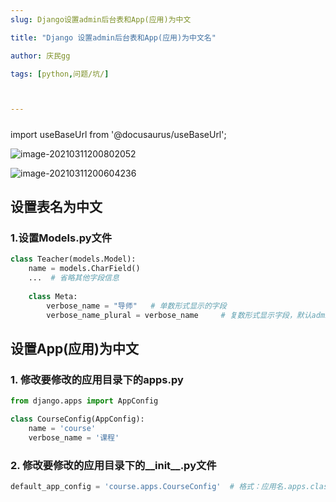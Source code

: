 ```yaml
---
slug: Django设置admin后台表和App(应用)为中文

title: "Django 设置admin后台表和App(应用)为中文名" 

author: 庆民gg

tags: [python,问题/坑/]



---
```




#####

import useBaseUrl from '@docusaurus/useBaseUrl';

![image-20210311200802052](https://gitee.com/JqM1n/biog-image/raw/master/20210311200802.png)



![image-20210311200604236](https://gitee.com/JqM1n/biog-image/raw/master/20210311200604.png)



<!-- truncate -->

## 设置表名为中文

### 1.设置Models.py文件

```python
class Teacher(models.Model):
    name = models.CharField()
    ...  # 省略其他字段信息
    
    class Meta:
        verbose_name = "导师"   # 单数形式显示的字段
        verbose_name_plural = verbose_name     # 复数形式显示字段，默认admin后台显示复数形式
```

## 设置App(应用)为中文

### 1. 修改要修改的应用目录下的apps.py

```python
from django.apps import AppConfig

class CourseConfig(AppConfig):
    name = 'course'
    verbose_name = '课程'
```

### 2. 修改要修改的应用目录下的__init__.py文件

```python
default_app_config = 'course.apps.CourseConfig'  # 格式：应用名.apps.class名（apps.py中修改的class名）
```

